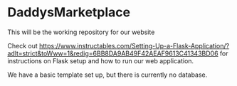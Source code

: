 # DaddysMarketplace

This will be the working repository for our website

Check out https://www.instructables.com/Setting-Up-a-Flask-Application/?adlt=strict&toWww=1&redig=6BB8DA9AB49F42AEAF9613C41343BD06 for instructions on Flask setup and how to run our web application.

We have a basic template set up, but there is currently no database.
